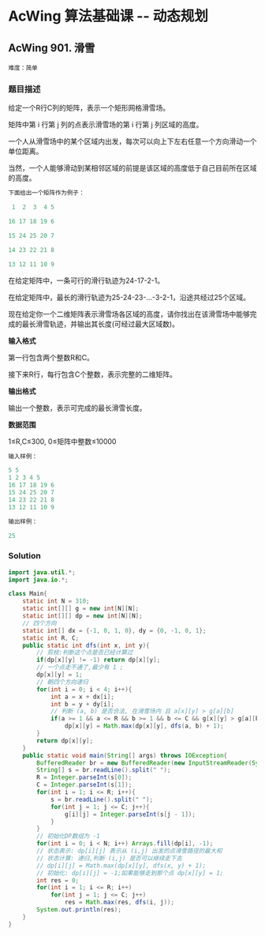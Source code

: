 # AcWing 算法基础课 -- 动态规划

## AcWing 901. 滑雪

`难度：简单`

### 题目描述

给定一个R行C列的矩阵，表示一个矩形网格滑雪场。

矩阵中第 i 行第 j 列的点表示滑雪场的第 i 行第 j 列区域的高度。

一个人从滑雪场中的某个区域内出发，每次可以向上下左右任意一个方向滑动一个单位距离。

当然，一个人能够滑动到某相邻区域的前提是该区域的高度低于自己目前所在区域的高度。

```r
下面给出一个矩阵作为例子：

 1  2  3  4 5

16 17 18 19 6

15 24 25 20 7

14 23 22 21 8

13 12 11 10 9
```

在给定矩阵中，一条可行的滑行轨迹为24-17-2-1。

在给定矩阵中，最长的滑行轨迹为25-24-23-…-3-2-1，沿途共经过25个区域。

现在给定你一个二维矩阵表示滑雪场各区域的高度，请你找出在该滑雪场中能够完成的最长滑雪轨迹，并输出其长度(可经过最大区域数)。

**输入格式**

第一行包含两个整数R和C。

接下来R行，每行包含C个整数，表示完整的二维矩阵。

**输出格式**

输出一个整数，表示可完成的最长滑雪长度。

**数据范围**

1≤R,C≤300,
0≤矩阵中整数≤10000

```r
输入样例：

5 5
1 2 3 4 5
16 17 18 19 6
15 24 25 20 7
14 23 22 21 8
13 12 11 10 9

输出样例：

25
```

### Solution

```java
import java.util.*;
import java.io.*;

class Main{
    static int N = 310;
    static int[][] g = new int[N][N];
    static int[][] dp = new int[N][N];
    // 四个方向
    static int[] dx = {-1, 0, 1, 0}, dy = {0, -1, 0, 1};
    static int R, C;
    public static int dfs(int x, int y){
        // 剪枝:判断这个点是否已经计算过
        if(dp[x][y] != -1) return dp[x][y];
        // 一个点走不通了,最少有 1 ;
        dp[x][y] = 1;
        // 朝四个方向递归
        for(int i = 0; i < 4; i++){
            int a = x + dx[i];
            int b = y + dy[i];
            // 判断 (a, b) 是否合法, 在滑雪场内 且 a[x][y] > g[a][b]
            if(a >= 1 && a <= R && b >= 1 && b <= C && g[x][y] > g[a][b])
                dp[x][y] = Math.max(dp[x][y], dfs(a, b) + 1);
        }
        return dp[x][y];
    }
    public static void main(String[] args) throws IOException{
        BufferedReader br = new BufferedReader(new InputStreamReader(System.in));
        String[] s = br.readLine().split(" ");
        R = Integer.parseInt(s[0]);
        C = Integer.parseInt(s[1]);
        for(int i = 1; i <= R; i++){
            s = br.readLine().split(" ");
            for(int j = 1; j <= C; j++){
                g[i][j] = Integer.parseInt(s[j - 1]);
            }
        }
        // 初始化DP数组为 -1
        for(int i = 0; i < N; i++) Arrays.fill(dp[i], -1);
        // 状态表示: dp[i][j] 表示从 (i,j) 出发的点滑雪路径的最大和
        // 状态计算: 递归,判断 (i,j) 是否可以继续走下去
        // dp[i][j] = Math.max(dp[x][y], dfs(x, y) + 1);
        // 初始化: dp[i][j] = -1;如果能够走到那个点 dp[x][y] = 1;
        int res = 0;
        for(int i = 1; i <= R; i++)
            for(int j = 1; j <= C; j++)
                res = Math.max(res, dfs(i, j));
        System.out.println(res);
    }
}
```